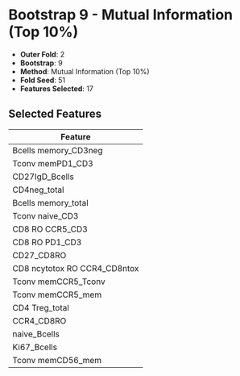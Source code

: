 # Bootstrap 9 - Mutual Information (Top 10%)

- **Outer Fold**: 2
- **Bootstrap**: 9
- **Method**: Mutual Information (Top 10%)
- **Fold Seed**: 51
- **Features Selected**: 17

## Selected Features

| Feature |
|---------|
| Bcells memory_CD3neg |
| Tconv memPD1_CD3 |
| CD27IgD_Bcells |
| CD4neg_total |
| Bcells memory_total |
| Tconv naive_CD3 |
| CD8 RO CCR5_CD3 |
| CD8 RO PD1_CD3 |
| CD27_CD8RO |
| CD8 ncytotox RO CCR4_CD8ntox |
| Tconv memCCR5_Tconv |
| Tconv memCCR5_mem |
| CD4 Treg_total |
| CCR4_CD8RO |
| naive_Bcells |
| Ki67_Bcells |
| Tconv memCD56_mem |
